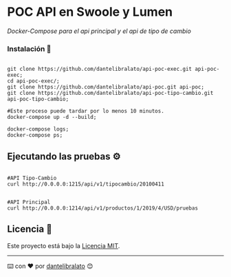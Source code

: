 # POC API en Swoole y Lumen

_Docker-Compose para el api principal y el api de tipo de cambio_


### Instalación 🔧

```

git clone https://github.com/dantelibralato/api-poc-exec.git api-poc-exec;
cd api-poc-exec/;
git clone https://github.com/dantelibralato/api-poc.git api-poc;
git clone https://github.com/dantelibralato/api-poc-tipo-cambio.git api-poc-tipo-cambio;

#Este proceso puede tardar por lo menos 10 minutos.
docker-compose up -d --build;

docker-compose logs;
docker-compose ps;

```


## Ejecutando las pruebas ⚙️


```

#API Tipo-Cambio
curl http://0.0.0.0:1215/api/v1/tipocambio/20100411


#API Principal
curl http://0.0.0.0:1214/api/v1/productos/1/2019/4/USD/pruebas

```


## Licencia 📄

Este proyecto está bajo la [Licencia MIT](https://opensource.org/licenses/MIT).



---
⌨️ con ❤️ por [dantelibralato](https://github.com/dantelibralato) 😊
